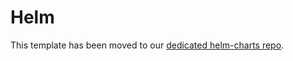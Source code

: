 # Helm

This template has been moved to our [dedicated helm-charts repo](https://github.com/codecov/helm-charts/tree/main/codecov).

